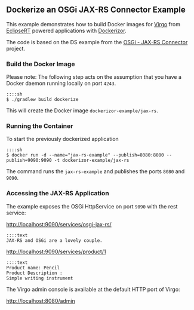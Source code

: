 ## Dockerize an OSGi JAX-RS Connector Example

This example demonstrates how to build Docker images for [Virgo][Virgo] from [EclipseRT][EclipseRT] powered applications with [Dockerizor][Dockerizor].

The code is based on the DS example from the [OSGi - JAX-RS Connector][jax-rs-connector] project.

### Build the Docker Image

Please note: The following step acts on the assumption that you have a Docker daemon running locally on port ``4243``.

    ::::sh
    $ ./gradlew build dockerize

This will create the Docker image ``dockerizor-example/jax-rs``.

### Running the Container

To start the previously dockerized application  

    ::::sh
    $ docker run -d --name="jax-rs-example" --publish=8080:8080 --publish=9090:9090 -t dockerizor-example/jax-rs

The command runs the ``jax-rs-example`` and publishes the ports ``8080`` and ``9090``.

### Accessing the JAX-RS Application

The example exposes the OSGi HttpService on port ``9090`` with the rest service:

[http://localhost:9090/services/osgi-jax-rs/](http://localhost:9090/services/osgi-jax-rs/)

    ::::text
    JAX-RS and OSGi are a lovely couple.

[http://localhost:9090/services/product/1](http://localhost:9090/services/product/1)

    ::::text
    Product name: Pencil
    Product Description :
    Simple writing instrument    

The Virgo admin console is available at the default HTTP port of Virgo:

[http://localhost:8080/admin](http://localhost:8080/admin)

  [Virgo]: http://eclipse.org/virgo
  [EclipseRT]: http://eclipse.org/rt
  [Dockerizor]: https://github.com/eclipsesource/dockerizor
  [jax-rs-connector]: https://github.com/hstaudacher/osgi-jax-rs-connector
